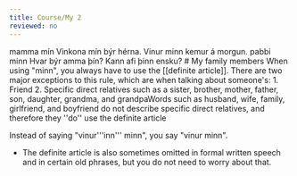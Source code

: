 ```yaml
---
title: Course/My 2
reviewed: no
---
```

<vocabulary>
mamma mín
Vinkona mín býr hérna.
Vinur minn kemur á morgun.
pabbi minn
Hvar býr amma þín?
Kann afi þinn ensku?
</vocabulary>
# My family members
When using "minn", you always have to use the [[definite article]]. There are two major exceptions to this rule, which are when talking about someone's:
1. Friend
2. Specific direct relatives such as a sister, brother, mother, father, son, daughter, grandma, and grandpa<note>Words such as husband, wife, family, girlfriend, and boyfriend do not describe specific direct relatives, and therefore they ''do'' use the definite article</note>

Instead of saying "vinur'''inn''' minn", you say "vinur minn".
<notes>
* The definite article is also sometimes omitted in formal written speech and in certain old phrases, but you do not need to worry about that.
</notes>
